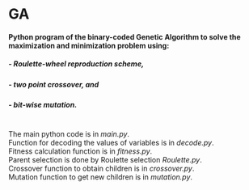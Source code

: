 # GA
#### Python program of the binary-coded Genetic Algorithm to solve the maximization and minimization problem using:
##### - Roulette-wheel reproduction scheme,<br>
##### - two point crossover, and<br>
##### - bit-wise mutation.<br><br>
The main python code is in *main.py*.<br>
Function for decoding the values of variables is in *decode.py*.<br>
Fitness calculation function is in *fitness.py*.<br>
Parent selection is done by Roulette selection *Roulette.py*.<br>
Crossover function to obtain children is in *crossover.py*.<br>
Mutation function to get new children is in *mutation.py*.<br>
